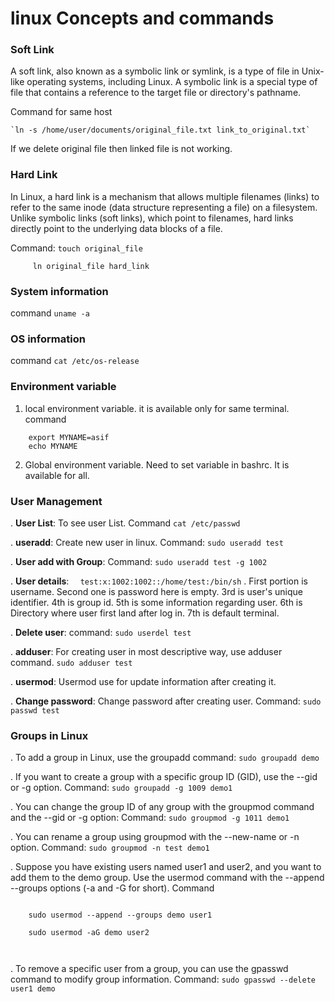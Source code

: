 # linux Concepts and commands

### Soft Link
A soft link, also known as a symbolic link or symlink, is a type of file in Unix-like operating systems, including Linux. A symbolic link is a special type of file that contains a reference to the target file or directory's pathname.

Command for same host

    `ln -s /home/user/documents/original_file.txt link_to_original.txt`


If we delete original file then linked file is not working.

### Hard Link

In Linux, a hard link is a mechanism that allows multiple filenames (links) to refer to the same inode (data structure representing a file) on a filesystem. Unlike symbolic links (soft links), which point to filenames, hard links directly point to the underlying data blocks of a file.

Command: ` touch original_file `

         ln original_file hard_link    


### System information

command ` uname -a `

### OS information

command ` cat /etc/os-release `

### Environment variable

1. local environment variable. it is available only for same terminal.
    command 
``` 
    export MYNAME=asif
    echo MYNAME
```
2. Global environment variable. Need to set variable in bashrc. It is available for all.


### User Management

. **User List**: To see user List. Command ` cat /etc/passwd `

. **useradd**: Create new user in linux. Command: ` sudo useradd test ` 

. **User add with Group**: Command: ` sudo useradd test -g 1002 `

. **User details**: `  test:x:1002:1002::/home/test:/bin/sh` . First portion is username. Second one is password here is empty. 3rd is user's unique identifier. 4th is group id. 5th is some information regarding user. 6th is Directory where user first land after log in. 7th is default terminal.

. **Delete user**: command: ` sudo userdel test `

. **adduser**: For creating user in most descriptive way, use adduser command. ` sudo adduser test `

. **usermod**: Usermod use for update information after creating it.

. **Change password**: Change password after creating user. Command: ` sudo passwd test `

### Groups in Linux

. To add a group in Linux, use the groupadd command: ` sudo groupadd demo `

. If you want to create a group with a specific group ID (GID), use the --gid or -g option. Command: ` sudo groupadd -g 1009 demo1 `

. You can change the group ID of any group with the groupmod command and the --gid or -g option: Command: ` sudo groupmod -g 1011 demo1 `

. You can rename a group using groupmod with the --new-name or -n option. Command: ` sudo groupmod -n test demo1 `

. Suppose you have existing users named user1 and user2, and you want to add them to the demo group. Use the usermod command with the --append --groups options (-a and -G for short). Command
```
    
    sudo usermod --append --groups demo user1

    sudo usermod -aG demo user2
    
    
```

. To remove a specific user from a group, you can use the gpasswd command to modify group information. Command: ` sudo gpasswd --delete user1 demo  `


